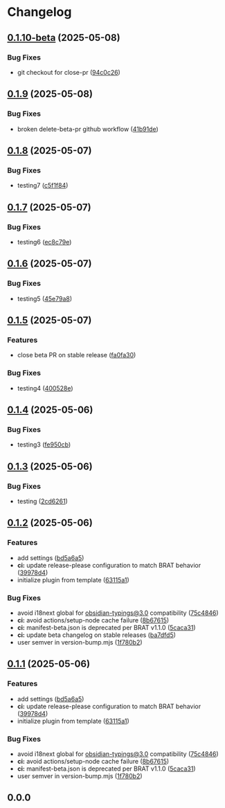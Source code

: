 # Changelog

## [0.1.10-beta](https://github.com/baodrate/obsidian-timestampy/compare/0.1.9...0.1.10-beta) (2025-05-08)


### Bug Fixes

* git checkout for close-pr ([94c0c26](https://github.com/baodrate/obsidian-timestampy/commit/94c0c262f66a3b982771a4f314dd3dbfedf3675b))

## [0.1.9](https://github.com/baodrate/obsidian-timestampy/compare/0.1.8...0.1.9) (2025-05-08)


### Bug Fixes

* broken delete-beta-pr github workflow ([41b91de](https://github.com/baodrate/obsidian-timestampy/commit/41b91de5d529d854c92caee618e67ddb4b09257f))

## [0.1.8](https://github.com/baodrate/obsidian-timestampy/compare/0.1.7...0.1.8) (2025-05-07)


### Bug Fixes

* testing7 ([c5f1f84](https://github.com/baodrate/obsidian-timestampy/commit/c5f1f845516281a6f14d6b8f915e78ce1e654bcc))

## [0.1.7](https://github.com/baodrate/obsidian-timestampy/compare/0.1.6...0.1.7) (2025-05-07)


### Bug Fixes

* testing6 ([ec8c79e](https://github.com/baodrate/obsidian-timestampy/commit/ec8c79ea820ef6b525c5b4ff971c578e6db5332f))

## [0.1.6](https://github.com/baodrate/obsidian-timestampy/compare/0.1.5...0.1.6) (2025-05-07)


### Bug Fixes

* testing5 ([45e79a8](https://github.com/baodrate/obsidian-timestampy/commit/45e79a8d4646d142590b5b6326e6485cb577fda7))

## [0.1.5](https://github.com/baodrate/obsidian-timestampy/compare/0.1.4...0.1.5) (2025-05-07)


### Features

* close beta PR on stable release ([fa0fa30](https://github.com/baodrate/obsidian-timestampy/commit/fa0fa30f438fb619e9b7c9323a04f97a26916726))


### Bug Fixes

* testing4 ([400528e](https://github.com/baodrate/obsidian-timestampy/commit/400528ea9ef9d9baf52c9e9d751a9718e9b7a39e))

## [0.1.4](https://github.com/baodrate/obsidian-timestampy/compare/0.1.3...0.1.4) (2025-05-06)


### Bug Fixes

* testing3 ([fe950cb](https://github.com/baodrate/obsidian-timestampy/commit/fe950cb41b35ab6a6943670bce403b7d2e053a6b))

## [0.1.3](https://github.com/baodrate/obsidian-timestampy/compare/0.1.2...0.1.3) (2025-05-06)


### Bug Fixes

* testing ([2cd6261](https://github.com/baodrate/obsidian-timestampy/commit/2cd62610efb91872dcf4945b91cd0fe17b213193))

## [0.1.2](https://github.com/baodrate/obsidian-timestampy/compare/0.1.1...0.1.2) (2025-05-06)


### Features

* add settings ([bd5a6a5](https://github.com/baodrate/obsidian-timestampy/commit/bd5a6a5551db880b8901759c9339cc0f98533608))
* **ci:** update release-please configuration to match BRAT behavior ([39978d4](https://github.com/baodrate/obsidian-timestampy/commit/39978d46cf0cbfd298664453b7fa5ac8dc3ec70c))
* initialize plugin from template ([63115a1](https://github.com/baodrate/obsidian-timestampy/commit/63115a12615c3b1df1c56fefd09b65bea3a21922))


### Bug Fixes

* avoid i18next global for obsidian-typings@3.0 compatibility ([75c4846](https://github.com/baodrate/obsidian-timestampy/commit/75c4846d5a3e4b5e4b192c17f409e84a78a3b626))
* **ci:** avoid actions/setup-node cache failure ([8b67615](https://github.com/baodrate/obsidian-timestampy/commit/8b67615fb672cfc7a4b05f8932e304cb8642df0e))
* **ci:** manifest-beta.json is deprecated per BRAT v1.1.0 ([5caca31](https://github.com/baodrate/obsidian-timestampy/commit/5caca31370512593c160781835e6f00a164f77ad))
* **ci:** update beta changelog on stable releases ([ba7dfd5](https://github.com/baodrate/obsidian-timestampy/commit/ba7dfd5dfc5ef07d0e76e14f5717c59e0e2de5b7))
* user semver in version-bump.mjs ([1f780b2](https://github.com/baodrate/obsidian-timestampy/commit/1f780b2f0790845f2ddd9383e1d7b60613625753))

## [0.1.1](https://github.com/baodrate/obsidian-timestampy/compare/0.1.0...0.1.1) (2025-05-06)


### Features

* add settings ([bd5a6a5](https://github.com/baodrate/obsidian-timestampy/commit/bd5a6a5551db880b8901759c9339cc0f98533608))
* **ci:** update release-please configuration to match BRAT behavior ([39978d4](https://github.com/baodrate/obsidian-timestampy/commit/39978d46cf0cbfd298664453b7fa5ac8dc3ec70c))
* initialize plugin from template ([63115a1](https://github.com/baodrate/obsidian-timestampy/commit/63115a12615c3b1df1c56fefd09b65bea3a21922))


### Bug Fixes

* avoid i18next global for obsidian-typings@3.0 compatibility ([75c4846](https://github.com/baodrate/obsidian-timestampy/commit/75c4846d5a3e4b5e4b192c17f409e84a78a3b626))
* **ci:** avoid actions/setup-node cache failure ([8b67615](https://github.com/baodrate/obsidian-timestampy/commit/8b67615fb672cfc7a4b05f8932e304cb8642df0e))
* **ci:** manifest-beta.json is deprecated per BRAT v1.1.0 ([5caca31](https://github.com/baodrate/obsidian-timestampy/commit/5caca31370512593c160781835e6f00a164f77ad))
* user semver in version-bump.mjs ([1f780b2](https://github.com/baodrate/obsidian-timestampy/commit/1f780b2f0790845f2ddd9383e1d7b60613625753))

## 0.0.0
